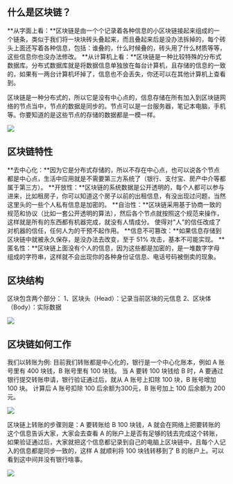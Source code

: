 ## 什么是区块链？
**从字面上看：**区块链是由一个个记录着各种信息的小区块链接起来组成的一个链条，类似于我们将一块块砖头叠起来，而且叠起来后是没办法拆掉的，每个砖头上面还写着各种信息，包括：谁叠的，什么时候叠的，砖头用了什么材质等等，这些信息你也没办法修改。
**从计算机上看：**区块链是一种比较特殊的分布式数据库。分布式数据库就是将数据信息单独放在每台计算机，且存储的信息的一致的，如果有一两台计算机坏掉了，信息也不会丢失，你还可以在其他计算机上查看到。

区块链是一种分布式的，所以它是没有中心点的，信息存储在所有加入到区块链网络的节点当中，节点的数据是同步的。节点可以是一台服务器，笔记本电脑，手机等。你要知道的是这些节点的存储的数据都是一模一样。

![](https://i.imgur.com/sLg0r49.jpg)

## 区块链特性
**去中心化：**因为它是分布式存储的，所以不存在中心点，也可以说各个节点都是中心点，生活中应用就是不需要第三方系统了（银行、支付宝、房产中介等都属于第三方）。
**开放性：**区块链的系统数据是公开透明的，每个人都可以参与进来，比如租房子，你可以知道这个房子以前的出租信息，有没出现过问题，当然这里头的一些个人私有信息是加密的。
**自治性：**区块链采用基于协商一致的规范和协议（比如一套公开透明的算法），然后各个节点就按照这个规范来操作，这样就是所有的东西都有机器完成，就没有人情成分。 使得对"人"的信任改成了对机器的信任，任何人为的干预不起作用。
**信息不可篡改：**如果信息存储到区块链中就被永久保存，是没办法去改变，至于 51% 攻击，基本不可能实现。
**匿名性：**区块链上面没有个人的信息，因为这些都是加密的，是一堆数字字母组成的字符串，这样就不会出现你的各种身份证信息、电话号码被倒卖的现象。

## 区块结构
区块包含两个部分：
1、区块头（Head）：记录当前区块的元信息
2、区块体（Body）：实际数据

![](https://i.imgur.com/k8r3BOf.jpg)

## 区块链如何工作
我们以转账为例:
目前我们转账都是中心化的，银行是一个中心化账本，例如 A 账号里有 400 块钱，B 账号里有 100 块钱。
当 A 要转 100 块钱给 B 时，A 要通过银行提交转账申请，银行验证通过后，就从 A 账号上扣除 100 块，B 账号增加 100 块。
计算后 A 账号扣除 100 后余额为300元，B 账号加上 100 后余额为 200 元。

![](https://i.imgur.com/7xCYugt.png)

区块链上转账的步骤则是：A 要转账给 B 100 块钱，A 就会在网络上把要转账的这个信息告诉大家，大家会去查看 A 的账户上是否有足够的钱去完成这个转账，如果验证通过后，大家就把这个信息都记录到自己的电脑上区块链中，且每个人记入的信息都是同步一致的，这样 A 就顺利将 100 块钱转移到了 B 的账户上。可以看到这中间并没有银行啥事。

![](https://i.imgur.com/lQwTgEu.png)